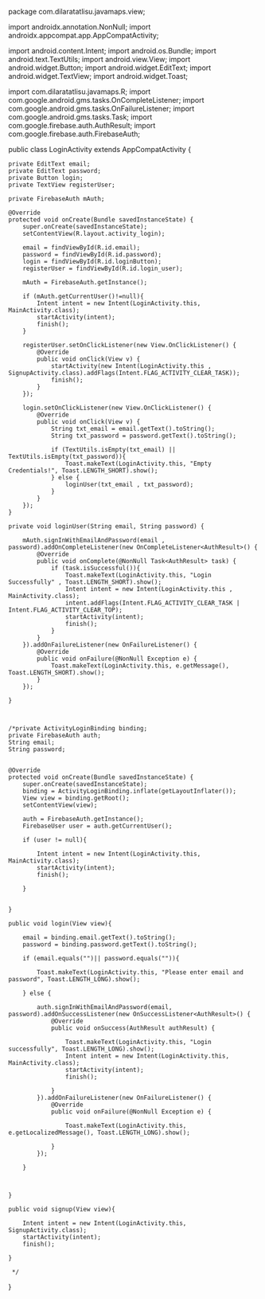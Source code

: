 package com.dilaratatlisu.javamaps.view;

import androidx.annotation.NonNull;
import androidx.appcompat.app.AppCompatActivity;

import android.content.Intent;
import android.os.Bundle;
import android.text.TextUtils;
import android.view.View;
import android.widget.Button;
import android.widget.EditText;
import android.widget.TextView;
import android.widget.Toast;

import com.dilaratatlisu.javamaps.R;
import com.google.android.gms.tasks.OnCompleteListener;
import com.google.android.gms.tasks.OnFailureListener;
import com.google.android.gms.tasks.Task;
import com.google.firebase.auth.AuthResult;
import com.google.firebase.auth.FirebaseAuth;

public class LoginActivity extends AppCompatActivity {


    private EditText email;
    private EditText password;
    private Button login;
    private TextView registerUser;

    private FirebaseAuth mAuth;

    @Override
    protected void onCreate(Bundle savedInstanceState) {
        super.onCreate(savedInstanceState);
        setContentView(R.layout.activity_login);

        email = findViewById(R.id.email);
        password = findViewById(R.id.password);
        login = findViewById(R.id.loginButton);
        registerUser = findViewById(R.id.login_user);

        mAuth = FirebaseAuth.getInstance();

        if (mAuth.getCurrentUser()!=null){
            Intent intent = new Intent(LoginActivity.this, MainActivity.class);
            startActivity(intent);
            finish();
        }

        registerUser.setOnClickListener(new View.OnClickListener() {
            @Override
            public void onClick(View v) {
                startActivity(new Intent(LoginActivity.this , SignupActivity.class).addFlags(Intent.FLAG_ACTIVITY_CLEAR_TASK));
                finish();
            }
        });

        login.setOnClickListener(new View.OnClickListener() {
            @Override
            public void onClick(View v) {
                String txt_email = email.getText().toString();
                String txt_password = password.getText().toString();

                if (TextUtils.isEmpty(txt_email) || TextUtils.isEmpty(txt_password)){
                    Toast.makeText(LoginActivity.this, "Empty Credentials!", Toast.LENGTH_SHORT).show();
                } else {
                    loginUser(txt_email , txt_password);
                }
            }
        });
    }

    private void loginUser(String email, String password) {

        mAuth.signInWithEmailAndPassword(email , password).addOnCompleteListener(new OnCompleteListener<AuthResult>() {
            @Override
            public void onComplete(@NonNull Task<AuthResult> task) {
                if (task.isSuccessful()){
                    Toast.makeText(LoginActivity.this, "Login Successfully" , Toast.LENGTH_SHORT).show();
                    Intent intent = new Intent(LoginActivity.this , MainActivity.class);
                    intent.addFlags(Intent.FLAG_ACTIVITY_CLEAR_TASK | Intent.FLAG_ACTIVITY_CLEAR_TOP);
                    startActivity(intent);
                    finish();
                }
            }
        }).addOnFailureListener(new OnFailureListener() {
            @Override
            public void onFailure(@NonNull Exception e) {
                Toast.makeText(LoginActivity.this, e.getMessage(), Toast.LENGTH_SHORT).show();
            }
        });

    }



    /*private ActivityLoginBinding binding;
    private FirebaseAuth auth;
    String email;
    String password;


    @Override
    protected void onCreate(Bundle savedInstanceState) {
        super.onCreate(savedInstanceState);
        binding = ActivityLoginBinding.inflate(getLayoutInflater());
        View view = binding.getRoot();
        setContentView(view);

        auth = FirebaseAuth.getInstance();
        FirebaseUser user = auth.getCurrentUser();

        if (user != null){

            Intent intent = new Intent(LoginActivity.this, MainActivity.class);
            startActivity(intent);
            finish();

        }


    }

    public void login(View view){

        email = binding.email.getText().toString();
        password = binding.password.getText().toString();

        if (email.equals("")|| password.equals("")){

            Toast.makeText(LoginActivity.this, "Please enter email and password", Toast.LENGTH_LONG).show();

        } else {

            auth.signInWithEmailAndPassword(email, password).addOnSuccessListener(new OnSuccessListener<AuthResult>() {
                @Override
                public void onSuccess(AuthResult authResult) {

                    Toast.makeText(LoginActivity.this, "Login successfully", Toast.LENGTH_LONG).show();
                    Intent intent = new Intent(LoginActivity.this, MainActivity.class);
                    startActivity(intent);
                    finish();

                }
            }).addOnFailureListener(new OnFailureListener() {
                @Override
                public void onFailure(@NonNull Exception e) {

                    Toast.makeText(LoginActivity.this, e.getLocalizedMessage(), Toast.LENGTH_LONG).show();

                }
            });

        }



    }

    public void signup(View view){

        Intent intent = new Intent(LoginActivity.this, SignupActivity.class);
        startActivity(intent);
        finish();

    }

     */
}
